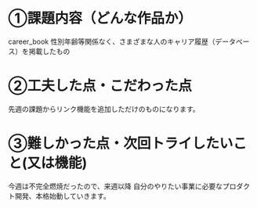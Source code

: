 # ①課題内容（どんな作品か）
career_book
性別年齢等関係なく、さまざまな人のキャリア履歴（データベース）を掲載したもの

# ②工夫した点・こだわった点
先週の課題からリンク機能を追加しただけのものになります。

# ③難しかった点・次回トライしたいこと(又は機能)
今週は不完全燃焼だったので、来週以降
自分のやりたい事業に必要なプロダクト開発、本格始動していきます。
